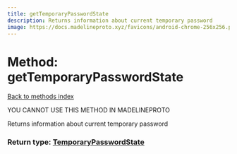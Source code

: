 ```yaml
---
title: getTemporaryPasswordState
description: Returns information about current temporary password
image: https://docs.madelineproto.xyz/favicons/android-chrome-256x256.png
---
```

# Method: getTemporaryPasswordState  
[Back to methods index](index.md)


YOU CANNOT USE THIS METHOD IN MADELINEPROTO


Returns information about current temporary password



### Return type: [TemporaryPasswordState](../types/TemporaryPasswordState.md)

